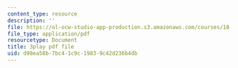 ```yaml
---
content_type: resource
description: ''
file: https://ol-ocw-studio-app-production.s3.amazonaws.com/courses/18-086-mathematical-methods-for-engineers-ii-spring-2006/d98ea58b7bc41c9c19839c42d236b4db_xzUOJ-uQ8F0.pdf
file_type: application/pdf
resourcetype: Document
title: 3play pdf file
uid: d98ea58b-7bc4-1c9c-1983-9c42d236b4db
---
```

